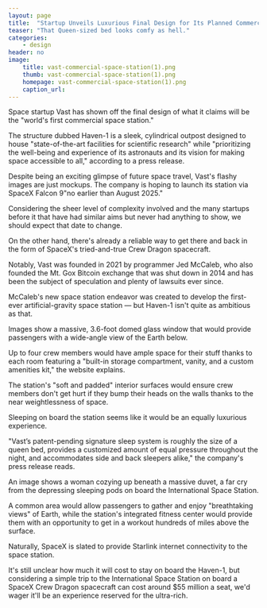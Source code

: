 ```yaml
---
layout: page
title:  "Startup Unveils Luxurious Final Design for Its Planned Commercial Space Station"
teaser: "That Queen-sized bed looks comfy as hell."
categories:
    - design
header: no
image:
    title: vast-commercial-space-station(1).png
    thumb: vast-commercial-space-station(1).png
    homepage: vast-commercial-space-station(1).png
    caption_url: 
---
```

Space startup Vast has shown off the final design of what it claims will be the "world's first commercial space station."

The structure dubbed Haven-1 is a sleek, cylindrical outpost designed to house "state-of-the-art facilities for scientific research" while "prioritizing the well-being and experience of its astronauts and its vision for making space accessible to all," according to a press release.

Despite being an exciting glimpse of future space travel, Vast's flashy images are just mockups. The company is hoping to launch its station via SpaceX Falcon 9"no earlier than August 2025."

Considering the sheer level of complexity involved and the many startups before it that have had similar aims but never had anything to show, we should expect that date to change.

On the other hand, there's already a reliable way to get there and back in the form of SpaceX's tried-and-true Crew Dragon spacecraft.

Notably, Vast was founded in 2021 by programmer Jed McCaleb, who also founded the Mt. Gox Bitcoin exchange that was shut down in 2014 and has been the subject of speculation and plenty of lawsuits ever since.

McCaleb's new space station endeavor was created to develop the first-ever artificial-gravity space station — but Haven-1 isn't quite as ambitious as that.

Images show a massive, 3.6-foot domed glass window that would provide passengers with a wide-angle view of the Earth below.

Up to four crew members would have ample space for their stuff thanks to each room featuring a "built-in storage compartment, vanity, and a custom amenities kit," the website explains.

The station's "soft and padded" interior surfaces would ensure crew members don't get hurt if they bump their heads on the walls thanks to the near weightlessness of space.

Sleeping on board the station seems like it would be an equally luxurious experience.

"Vast’s patent-pending signature sleep system is roughly the size of a queen bed, provides a customized amount of equal pressure throughout the night, and accommodates side and back sleepers alike," the company's press release reads.

An image shows a woman cozying up beneath a massive duvet, a far cry from the depressing sleeping pods on board the International Space Station.

A common area would allow passengers to gather and enjoy "breathtaking views" of Earth, while the station's integrated fitness center would provide them with an opportunity to get in a workout hundreds of miles above the surface.

Naturally, SpaceX is slated to provide Starlink internet connectivity to the space station.

It's still unclear how much it will cost to stay on board the Haven-1, but considering a simple trip to the International Space Station on board a SpaceX Crew Dragon spacecraft can cost around $55 million a seat, we'd wager it'll be an experience reserved for the ultra-rich.